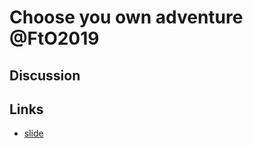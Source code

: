 # Choose you own adventure @FtO2019

## Discussion

## Links
-  [slide](https://docs.google.com/presentation/d/1G5h32Kxr7isOd8dluJajvBpUdrKTxtB06z8R_2_zQAs/edit?usp=sharing)

